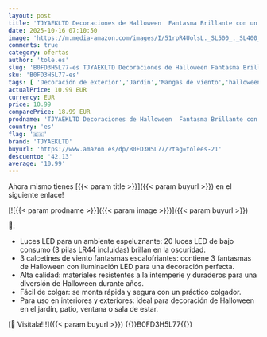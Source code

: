 ```yaml
---
layout: post
title: 'TJYAEKLTD Decoraciones de Halloween  Fantasma Brillante con un Sombrero de Bruja  3 Unidades de 80 x 25 cm  decoración de Halloween  Exterior  Interior y Exterior  Blanco '
date: 2025-10-16 07:10:50
image: 'https://m.media-amazon.com/images/I/51rpR4UolsL._SL500_._SL400_.jpg'
comments: true
category: ofertas
author: 'tole.es'
slug: 'B0FD3H5L77-es TJYAEKLTD Decoraciones de Halloween Fantasma Brillante con...'
sku: 'B0FD3H5L77-es'
tags: [ 'Decoración de exterior','Jardín','Mangas de viento','halloween','tjyaekltd','🇪🇸', ]
actualPrice: 10.99 EUR
currency: EUR
price: 10.99
comparePrice: 18.99 EUR
prodname: 'TJYAEKLTD Decoraciones de Halloween  Fantasma Brillante con un Sombrero de Bruja  3 Unidades de 80 x 25 cm  decoración de Halloween  Exterior  Interior y Exterior  Blanco '
country: 'es'
flag: '🇪🇸'
brand: 'TJYAEKLTD'
buyurl: 'https://www.amazon.es/dp/B0FD3H5L77/?tag=tolees-21'
descuento: '42.13'
average: '10.99'
---
```


Ahora mismo tienes [{{< param title >}}]({{< param buyurl >}}) en el siguiente enlace!

[![{{< param prodname >}}]({{< param image >}})]({{< param buyurl >}})

🔎:

- Luces LED para un ambiente espeluznante: 20 luces LED de bajo consumo (3 pilas LR44 incluidas) brillan en la oscuridad.
- 3 calcetines de viento fantasmas escalofriantes: contiene 3 fantasmas de Halloween con iluminación LED para una decoración perfecta.
- Alta calidad: materiales resistentes a la intemperie y duraderos para una diversión de Halloween durante años.
- Fácil de colgar: se monta rápida y segura con un práctico colgador.
- Para uso en interiores y exteriores: ideal para decoración de Halloween en el jardín, patio, ventana o sala de estar.

[🛒 Visítala!!!]({{< param buyurl >}})
{{<world>}}B0FD3H5L77{{</world>}}
